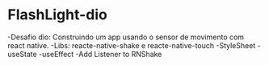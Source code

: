 # FlashLight-dio

-Desafio dio: Construindo um app usando o sensor de movimento com react native.
-Libs: reacte-native-shake e reacte-native-touch
-StyleSheet
-useState
-useEffect
-Add Listener to RNShake
